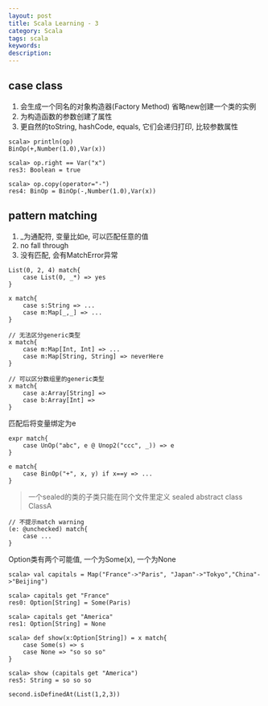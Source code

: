 ```yaml
---
layout: post
title: Scala Learning - 3
category: Scala
tags: scala
keywords:
description:
---
```


## case class  

1. 会生成一个同名的对象构造器(Factory Method) 省略new创建一个类的实例  
2. 为构造函数的参数创建了属性  
3. 更自然的toString, hashCode, equals, 它们会递归打印, 比较参数属性  

```
scala> println(op)
BinOp(+,Number(1.0),Var(x))
 
scala> op.right == Var("x")
res3: Boolean = true

scala> op.copy(operator="-")
res4: BinOp = BinOp(-,Number(1.0),Var(x))
```  

## pattern matching  

1. _为通配符, 变量比如e, 可以匹配任意的值  
2. no fall through  
3. 没有匹配, 会有MatchError异常  

```
List(0, 2, 4) match{
    case List(0, _*) => yes
}

x match{
    case s:String => ...
    case m:Map[_,_] => ...
}

// 无法区分generic类型
x match{
    case m:Map[Int, Int] => ...
    case m:Map[String, String] => neverHere
}

// 可以区分数组里的generic类型
x match{
    case a:Array[String] =>
    case b:Array[Int] =>
}

```  

匹配后将变量绑定为e  

```
expr match{
    case UnOp("abc", e @ Unop2("ccc", _)) => e
}
```

```
e match{
    case BinOp("+", x, y) if x==y => ...
}
```  

> 一个sealed的类的子类只能在同个文件里定义 sealed abstract class ClassA  

```
// 不提示match warning
(e: @unchecked) match{
    case ...
}
```  

Option类有两个可能值, 一个为Some(x), 一个为None

```
scala> val capitals = Map("France"->"Paris", "Japan"->"Tokyo","China"->"Beijing")

scala> capitals get "France"
res0: Option[String] = Some(Paris)

scala> capitals get "America"
res1: Option[String] = None

scala> def show(x:Option[String]) = x match{
    case Some(s) => s
    case None => "so so so"
}

scala> show (capitals get "America")
res5: String = so so so
```  

```
second.isDefinedAt(List(1,2,3))
```  




